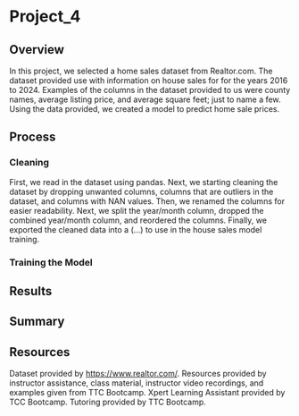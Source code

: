 # Project_4

## Overview
In this project, we selected a home sales dataset from Realtor.com. The dataset provided use with information on house sales for  for the years 2016 to 2024. Examples of the columns in the dataset provided to us were county names, average listing price, and average square feet; just to name a few. Using the data provided, we created a model to predict home sale prices.

## Process

### Cleaning
First, we read in the dataset using pandas. Next, we starting cleaning the dataset by dropping unwanted columns, columns that are outliers in the dataset, and columns with NAN values. Then, we renamed the columns for easier readability. Next, we split the year/month column, dropped the combined year/month column, and reordered the columns. Finally, we exported the cleaned data into a (...) to use in the house sales model training.

### Training the Model


## Results


## Summary

## Resources
Dataset provided by https://www.realtor.com/. 
Resources provided by instructor assistance, class material, instructor video recordings, and examples given from TTC Bootcamp. Xpert Learning Assistant provided by TCC Bootcamp. Tutoring provided by TTC Bootcamp.
